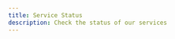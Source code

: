 ```yaml
---
title: Service Status
description: Check the status of our services
---
```


<script setup>
import StatusPage from '../.vitepress/theme/components/StatusPage.vue'
</script>

<StatusPage />